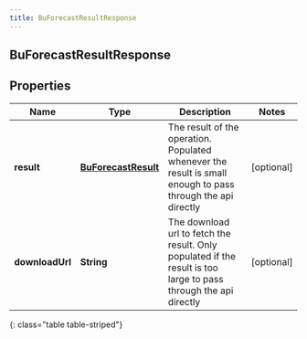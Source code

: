 ```yaml
---
title: BuForecastResultResponse
---
```

## BuForecastResultResponse


## Properties

| Name | Type | Description | Notes |
| ------------ | ------------- | ------------- | ------------- |
| **result** | <!----><!---->[**BuForecastResult**](BuForecastResult.html)<!----> | The result of the operation.  Populated whenever the result is small enough to pass through the api directly |  [optional] |
| **downloadUrl** | <!----><!---->**String**<!----> | The download url to fetch the result.  Only populated if the result is too large to pass through the api directly |  [optional] |
{: class="table table-striped"}



